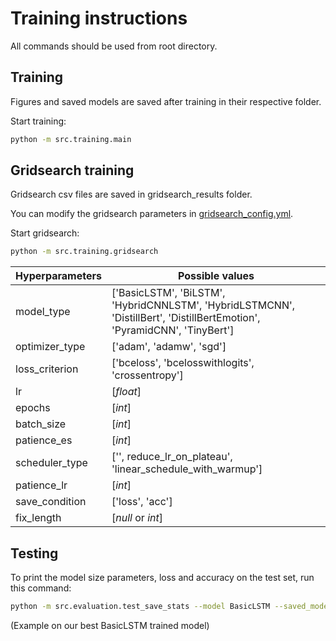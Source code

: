 # Training instructions

All commands should be used from root directory.

## Training

Figures and saved models are saved after training in their respective folder.

Start training:

```bash
python -m src.training.main
```


## Gridsearch training

Gridsearch csv files are saved in gridsearch_results folder.

You can modify the gridsearch parameters in [gridsearch_config.yml](../gridsearch_config.yml).

Start gridsearch:

```bash
python -m src.training.gridsearch
```

| Hyperparameters      | Possible values |
| ----------- | ----------- |
| model_type  | ['BasicLSTM', 'BiLSTM', <br />'HybridCNNLSTM', 'HybridLSTMCNN', <br />'DistillBert', 'DistillBertEmotion', <br />'PyramidCNN', 'TinyBert']       |
| optimizer_type   | ['adam', 'adamw', 'sgd']        |
| loss_criterion   | ['bceloss', 'bcelosswithlogits', 'crossentropy']        |
| lr   | [*float*]        |
| epochs   | [*int*]        |
| batch_size   | [*int*]        |
| patience_es   | [*int*]        |
| scheduler_type   | ['', reduce_lr_on_plateau', <br />'linear_schedule_with_warmup']        |
| patience_lr   | [*int*]        |
| save_condition   | ['loss', 'acc']        |
| fix_length   | [*null* or *int*]        |


## Testing

To print the model size parameters, loss and accuracy on the test set, run this command:

```bash
python -m src.evaluation.test_save_stats --model BasicLSTM --saved_model_path saved_models/BasicLSTM_2021-12-08_01-04-25_trained_testAcc=0.7107.pth --loss_criterion bcelosswithlogits --only_test 1
```

(Example on our best BasicLSTM trained model)
